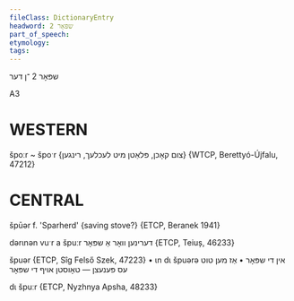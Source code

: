 ```yaml
---
fileClass: DictionaryEntry
headword: שפּאָר 2
part_of_speech: 
etymology: 
tags: 
---
```

שפּאָר 2
־ן
דער

A3

WESTERN
========

špoːr ~ špoˑr {צום קאָכן, פּלאַטן מיט לעכלעך, רינגען} {WTCP, Berettyó-Újfalu, 47212}

CENTRAL
========

špūər f. 'Sparherd' {saving stove?} {ETCP, Beranek 1941}

dərɩnən vuˑr a špuːr דערינען וואָר אַ שפּאָר {ETCP, Teiuș, 46233}

špuər {ETCP, Sîg Felső Szek, 47223}
	•	ɩn dɩ špuərə אין די שפּאָר
	•	אַז מען טוט עס פּענעצן — טאָוסטן אויף די שפּאָר

dɩ špuːr {ETCP, Nyzhnya Apsha, 48233}


